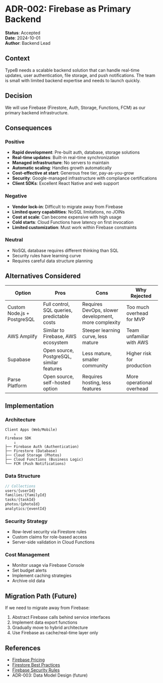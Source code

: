 # ADR-002: Firebase as Primary Backend

**Status**: Accepted  
**Date**: 2024-10-01  
**Author**: Backend Lead  

## Context

TypeB needs a scalable backend solution that can handle real-time updates, user authentication, file storage, and push notifications. The team is small with limited backend expertise and needs to launch quickly.

## Decision

We will use Firebase (Firestore, Auth, Storage, Functions, FCM) as our primary backend infrastructure.

## Consequences

### Positive
- **Rapid development**: Pre-built auth, database, storage solutions
- **Real-time updates**: Built-in real-time synchronization
- **Managed infrastructure**: No servers to maintain
- **Automatic scaling**: Handles growth automatically
- **Cost-effective at start**: Generous free tier, pay-as-you-grow
- **Security**: Google-managed infrastructure with compliance certifications
- **Client SDKs**: Excellent React Native and web support

### Negative
- **Vendor lock-in**: Difficult to migrate away from Firebase
- **Limited query capabilities**: NoSQL limitations, no JOINs
- **Cost at scale**: Can become expensive with high usage
- **Cold starts**: Cloud Functions have latency on first invocation
- **Limited customization**: Must work within Firebase constraints

### Neutral
- NoSQL database requires different thinking than SQL
- Security rules have learning curve
- Requires careful data structure planning

## Alternatives Considered

| Option | Pros | Cons | Why Rejected |
|--------|------|------|--------------|
| Custom Node.js + PostgreSQL | Full control, SQL queries, predictable costs | Requires DevOps, slower development, more complexity | Too much overhead for MVP |
| AWS Amplify | Similar to Firebase, AWS ecosystem | Steeper learning curve, less mature | Team unfamiliar with AWS |
| Supabase | Open source, PostgreSQL, similar features | Less mature, smaller community | Higher risk for production |
| Parse Platform | Open source, self-hosted option | Requires hosting, less features | More operational overhead |

## Implementation

### Architecture
```
Client Apps (Web/Mobile)
    ↓
Firebase SDK
    ↓
├── Firebase Auth (Authentication)
├── Firestore (Database)
├── Cloud Storage (Photos)
├── Cloud Functions (Business Logic)
└── FCM (Push Notifications)
```

### Data Structure
```javascript
// Collections
users/{userId}
families/{familyId}
tasks/{taskId}
photos/{photoId}
analytics/{eventId}
```

### Security Strategy
- Row-level security via Firestore rules
- Custom claims for role-based access
- Server-side validation in Cloud Functions

### Cost Management
- Monitor usage via Firebase Console
- Set budget alerts
- Implement caching strategies
- Archive old data

## Migration Path (Future)

If we need to migrate away from Firebase:
1. Abstract Firebase calls behind service interfaces
2. Implement data export functions
3. Gradually move to hybrid architecture
4. Use Firebase as cache/real-time layer only

## References

- [Firebase Pricing](https://firebase.google.com/pricing)
- [Firestore Best Practices](https://firebase.google.com/docs/firestore/best-practices)
- [Firebase Security Rules](https://firebase.google.com/docs/rules)
- ADR-003: Data Model Design (future)

